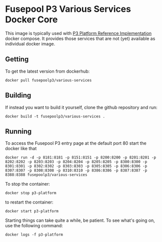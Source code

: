 # Fusepool P3 Various Services Docker Core

This image is typically used with [P3 Platform Reference Implementation](https://github.com/fusepoolP3/p3-platform-reference-implementation)
docker compose. It provides those services that are not (yet) available as
individual docker image.

## Getting

To get the latest version from dockerhub:

    docker pull fusepoolp3/various-services

## Building

If instead you want to build it yourself, clone the github repository and run:

    docker build -t fusepoolp3/various-services .

## Running

To access the Fusepool P3 entry page at the default port 80 start the docker like that

    docker run -d -p 8181:8181 -p 8151:8151 -p 8200:8200 -p 8201:8201 -p 8202:8202 -p 8203:8203 -p 8204:8204 -p 8205:8205 -p 8300:8300 -p 8301:8301 -p 8302:8302 -p 8303:8303 -p 8305:8305 -p 8306:8306 -p 8307:8307 -p 8308:8308 -p 8310:8310 -p 8386:8386 -p 8387:8387 -p 8388:8388 fusepoolp3/various-services

To stop the container:

    docker stop p3-platform

to restart the container:

    docker start p3-platform

Starting things can take quite a while, be patient. To see what's going on, use the following command:

    docker logs -f p3-platform

